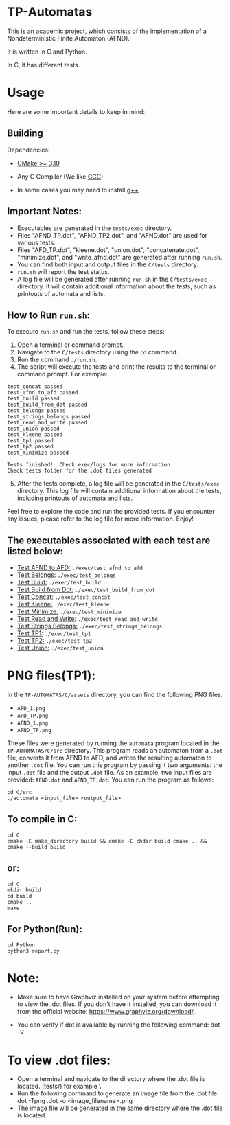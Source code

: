 # TP-Automatas

This is an academic project, which consists of the implementation of a Nondeterministic Finite Automaton (AFND).

It is written in C and Python.

In C, it has different tests.


# Usage

Here are some important details to keep in mind:

## Building

Dependencies:

- [CMake >= 3.10](https://cmake.org/)

- Any C Compiler (We like [GCC](https://gcc.gnu.org/))

- In some cases you may need to install [g++](https://gcc.gnu.org/)


## Important Notes:

* Executables are generated in the `tests/exec` directory.
* Files "AFND_TP.dot", "AFND_TP2.dot", and "AFND.dot" are used for various tests.
* Files "AFD_TP.dot", "kleene.dot", "union.dot", "concatenate.dot", "minimize.dot", and "write_afnd.dot" are generated after running `run.sh`.
* You can find both input and output files in the `C/tests` directory.
* `run.sh` will report the test status.
* A log file will be generated after running `run.sh` in the `C/tests/exec` directory. It will contain additional information about the tests, such as printouts of automata and lists.


## How to Run `run.sh`:

To execute `run.sh` and run the tests, follow these steps:
1. Open a terminal or command prompt.
2. Navigate to the `C/tests` directory using the `cd` command.
3. Run the command `./run.sh`.
4. The script will execute the tests and print the results to the terminal or command prompt. For example:
```
test_concat passed
test_afnd_to_afd passed
test_build passed
test_build_from_dot passed
test_belongs passed
test_strings_belongs passed
test_read_and_write passed
test_union passed
test_kleene passed
test_tp1 passed
test_tp2 passed
test_minimize passed

Tests finished!. Check exec/logs for more information
Check tests folder for the .dot files generated
```

5. After the tests complete, a log file will be generated in the `C/tests/exec` directory. This log file will contain additional information about the tests, including printouts of automata and lists.

Feel free to explore the code and run the provided tests. If you encounter any issues, please refer to the log file for more information. Enjoy!


## The executables associated with each test are listed below:

* [Test AFND to AFD:]() `./exec/test_afnd_to_afd`
* [Test Belongs:]() `./exec/test_belongs`
* [Test Build:]() `./exec/test_build`
* [Test Build from Dot:]() `./exec/test_build_from_dot`
* [Test Concat:]() `./exec/test_concat`
* [Test Kleene:]() `./exec/test_kleene`
* [Test Minimize:]() `./exec/test_minimize`
* [Test Read and Write:]() `./exec/test_read_and_write`
* [Test Strings Belongs:]() `./exec/test_strings_belongs`
* [Test TP1:]() `./exec/test_tp1`
* [Test TP2:]() `./exec/test_tp2`
* [Test Union:]() `./exec/test_union`


# PNG files(TP1):

In the `TP-AUTOMATAS/C/assets` directory, you can find the following PNG files:

- `AFD_1.png`
- `AFD_TP.png`
- `AFND_1.png`
- `AFND_TP.png`

These files were generated by running the `automata` program located in the `TP-AUTOMATAS/C/src` directory. This program reads an automaton from a `.dot` file, converts it from AFND to AFD, and writes the resulting automaton to another `.dot` file. You can run this program by passing it two arguments: the input `.dot` file and the output `.dot` file. As an example, two input files are provided: `AFND.dot` and `AFND_TP.dot`. You can run the program as follows:

```
cd C/src
./automata <input_file> <output_file>
```


## To compile in C:

```
cd C
cmake -E make_directory build && cmake -E chdir build cmake .. && cmake --build build
```

## or:

```
cd C
mkdir build
cd build
cmake ..
make
```

## For Python(Run):

```
cd Python
python3 report.py
```

# Note:

- Make sure to have Graphviz installed on your system before attempting to view the .dot files. If you don't have it installed, you can download it from the official website: https://www.graphviz.org/download/.

- You can verify if dot is available by running the following command: dot -V.

# To view .dot files:

- Open a terminal and navigate to the directory where the .dot file is located.
  (tests/) for example \
- Run the following command to generate an image file from the .dot file: dot -Tpng <filename>.dot -o <image_filename>.png
- The image file will be generated in the same directory where the .dot file is located.

